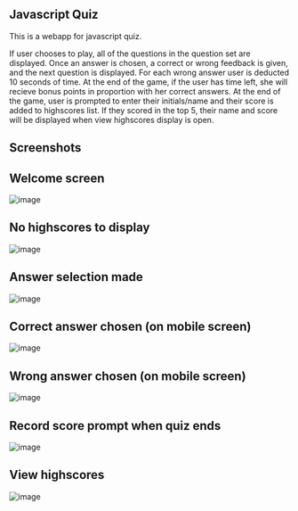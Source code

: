 ## Javascript Quiz

This is a webapp for javascript quiz.

If user chooses to play, all of the questions in the question set are displayed. 
Once an answer is chosen, a correct or wrong feedback is given, and the next question is displayed.
For each wrong answer user is deducted 10 seconds of time.
At the end of the game, if the user has time left, she will recieve bonus points in proportion with her correct answers.
At the end of the game, user is prompted to enter their initials/name and their score is added to highscores list.
If they scored in the top 5, their name and score will be displayed when view highscores display is open. 



## Screenshots

## Welcome screen
![image](https://talysh.github.io/jsquiz/assets/welcome-screen.png)

## No highscores to display
![image](https://talysh.github.io/jsquiz/assets/no-highscores.png)

## Answer selection made
![image](https://talysh.github.io/jsquiz/assets/selection-made.png)

## Correct answer chosen (on mobile screen)
![image](https://talysh.github.io/jsquiz/assets/correct-feedback.png)

## Wrong answer chosen (on mobile screen)
![image](https://talysh.github.io/jsquiz/assets/wrong-feedback.png)

## Record score prompt when quiz ends
![image](https://talysh.github.io/jsquiz/assets/record-score.png)

## View highscores
![image](https://talysh.github.io/jsquiz/assets/highscores-display.png)
